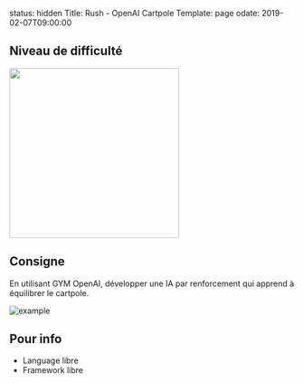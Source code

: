 status: hidden 
Title: Rush - OpenAI Cartpole
Template: page
odate: 2019-02-07T09:00:00

## Niveau de difficulté

<img style="width: 300px" src="{filename}/images/rush/easy.gif">

## Consigne

En utilisant GYM OpenAI, développer une IA par renforcement qui apprend à équilibrer le cartpole.

![example](https://cdn-images-1.medium.com/max/1600/1*oMSg2_mKguAGKy1C64UFlw.gif)


## Pour info

 * Language libre
 * Framework libre
